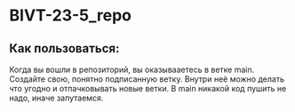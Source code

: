 # BIVT-23-5_repo
## Как пользоваться:
Когда вы вошли в репозиторий, вы оказывааетесь в ветке main.
Создайте свою, понятно подписанную ветку. Внутри неё можно делать что угодно и отпачковывать новые ветки.
В main никакой код пушить не надо, иначе запутаемся.

